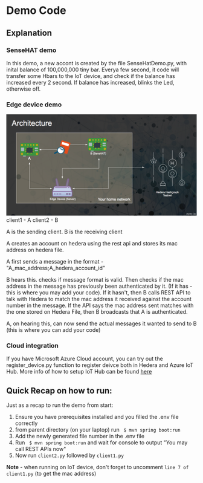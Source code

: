 # Demo Code

## Explanation

### SenseHAT demo 
In this demo, a new accont is created by the file SenseHatDemo.py, with inital balance of 100,000,000 tiny bar. Everya few second, it code will transfer some Hbars to the IoT device, and check if the balance has increased every 2 second. If balance has increased, blinks the Led, otherwise off. 



### Edge device demo

![EVEC Edge Architecture v0.0.1](../pic/evec_edge_arch.png?raw=true "evec edge arch v0.0.1")
client1 - A
client2 - B

A is the sending client. B is the receiving client

A creates an account on hedera using the rest api and stores its mac address on hedera file.

A first sends a message in the format - "A_mac_address;A_hedera_account_id"

B hears this. checks if message format is valid. Then checks if the mac address in the message has previously been authenticated by it. (If it has - this is where you may add your code). If it hasn't, then B calls REST API to talk with Hedera to match the mac address it received against the account number in the message. If the API says the mac address sent matches with the one stored on Hedera File, then B broadcasts that A is authenticated. 

A, on hearing this, can now send the actual messages it wanted to send to B (this is where you can add your code)

### Cloud integration
If you have Microsoft Azure Cloud account, you can try out the register_device.py function to register deivce both in Hedera and Azure IoT Hub. More info of how to setup IoT Hub can be found [here](https://docs.microsoft.com/en-us/azure/iot-hub/iot-hub-create-through-portal)

## Quick Recap on how to run:

Just as a recap to run the demo from start:

1. Ensure you have prerequisites installed and you filled the .env file correctly
2. from parent directory (on your laptop) run ` $ mvn spring boot:run`
3. Add the newly generated file number in the .env file
4. Run ` $ mvn spring boot:run` and wait for console to output "You may call REST APIs now"
5. Now run `client2.py` followed by `client1.py`

**Note** - when running on IoT device, don't forget to uncomment `line 7 of client1.py` (to get the mac address)
